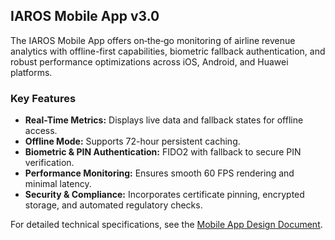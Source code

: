 ## IAROS Mobile App v3.0
The IAROS Mobile App offers on‑the‑go monitoring of airline revenue analytics with offline-first capabilities, biometric fallback authentication, and robust performance optimizations across iOS, Android, and Huawei platforms.

### Key Features
- **Real-Time Metrics:** Displays live data and fallback states for offline access.
- **Offline Mode:** Supports 72-hour persistent caching.
- **Biometric & PIN Authentication:** FIDO2 with fallback to secure PIN verification.
- **Performance Monitoring:** Ensures smooth 60 FPS rendering and minimal latency.
- **Security & Compliance:** Incorporates certificate pinning, encrypted storage, and automated regulatory checks.

For detailed technical specifications, see the [Mobile App Design Document](../design-docs/mobile_app_architecture_v3.pdf).
